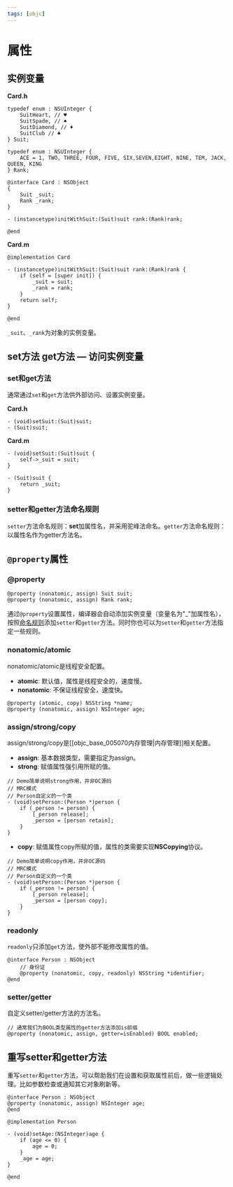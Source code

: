 ```yaml
---
tags: [objc]
---
```


# 属性

## 实例变量

**Card.h**

```objc
typedef enum : NSUInteger {
	SuitHeart, // ♥️
	SuitSpade, // ♠️
	SuitDiamond, // ♦️
	SuitClub // ♣️
} Suit;

typedef enum : NSUInteger {
	ACE = 1, TWO, THREE, FOUR, FIVE, SIX,SEVEN,EIGHT, NINE, TEM, JACK, QUEEN, KING
} Rank;

@interface Card : NSObject
{
	Suit _suit;
	Rank _rank;
}

- (instancetype)initWithSuit:(Suit)suit rank:(Rank)rank;

@end
```

**Card.m**

```objc
@implementation Card

- (instancetype)initWithSuit:(Suit)suit rank:(Rank)rank {
	if (self = [super init]) {
		_suit = suit;
		_rank = rank;
	}
	return self;
}

@end
```

`_suit`、`_rank`为对象的实例变量。

## set方法 get方法 — 访问实例变量

### set和get方法

通常通过`set`和`get`方法供外部访问、设置实例变量。

**Card.h**

```objc
- (void)setSuit:(Suit)suit;
- (Suit)suit;
```

**Card.m**

```objc
- (void)setSuit:(Suit)suit {
	self->_suit = suit;
}

- (Suit)suit {
	return _suit;
}
```

### setter和getter方法命名规则

`setter`方法命名规则：**set**加属性名，并采用驼峰法命名。`getter`方法命名规则：以属性名作为getter方法名。

## `@property`属性

### @property

```objc
@property (nonatomic, assign) Suit suit;
@property (nonatomic, assign) Rank rank;
```

通过`@property`设置属性，编译器会自动添加实例变量（变量名为"_"加属性名），按照[命名规则](###set和get方法命名规则)添加`setter`和`getter`方法。同时你也可以为`setter`和`getter`方法指定一些规则。

### nonatomic/atomic

nonatomic/atomic是线程安全配置。

- **atomic**: 默认值，属性是线程安全的，速度慢。
- **nonatomic**: 不保证线程安全，速度快。

```objc
@property (atomic, copy) NSString *name;
@property (nonatomic, assign) NSInteger age;
```

### assign/strong/copy

assign/strong/copy是[[objc_base_005070内存管理|内存管理]]相关配置。

- **assign**: 基本数据类型，需要指定为assign。
- **strong**: 赋值属性强引用所赋的值。

```objc
// Demo简单说明strong作用，并非OC源码
// MRC模式
// Person自定义的一个类
- (void)setPerson:(Person *)person {
	if (_person != person) {
		[_person release];
		_person = [person retain];
	}
}
```

- **copy**: 赋值属性copy所赋的值，属性的类需要实现**NSCopying**协议。

```objc
// Demo简单说明copy作用，并非OC源码
// MRC模式
// Person自定义的一个类
- (void)setPerson:(Person *)person {
	if (_person != person) {
		[_person release];
		_person = [person copy];
	}
}
```

### readonly

`readonly`只添加`get`方法，使外部不能修改属性的值。

```objc
@interface Person : NSObject
	// 身份证
	@property (nonatomic, copy, readonly) NSString *identifier;
@end
```

### setter/getter

自定义setter/getter方法的方法名。

```objc
// 通常我们为BOOL类型属性的getter方法添加is前缀
@property (nonatomic, assign, getter=isEnabled) BOOL enabled;
```

## 重写setter和getter方法

重写`setter`和`getter`方法，可以帮助我们在设置和获取属性前后，做一些逻辑处理。比如参数检查或通知其它对象刷新等。

```objc
@interface Person : NSObject
@property (nonatomic, assign) NSInteger age;
@end

@implementation Person

- (void)setAge:(NSInteger)age {
	if (age <= 0) {
		age = 0;
	}
	_age = age;
}

@end
```

